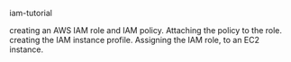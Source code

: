 iam-tutorial

creating an AWS IAM role and IAM policy.
Attaching the policy to the role.
creating the IAM instance profile.
Assigning the IAM role, to an EC2 instance.
